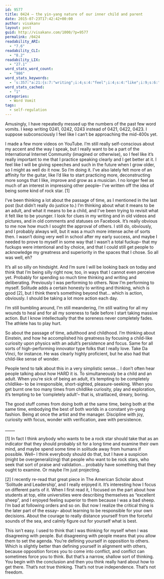 ```yaml
---
id: 9577
title: 0424 – the yin-yang nature of our inner child and parent
date: 2015-07-23T17:42:42+00:00
author: visakanv
layout: post
guid: http://visakanv.com/1000/?p=9577
permalink: /0424
readability_ARI:
  - "7.6"
readability_CLI:
  - "8.2"
readability_LIX:
  - "27.1"
word_stats_word_count:
  - "986"
word_stats_keywords:
  - 's:357:"a:21:{s:7:"writing";i:4;s:4:"feel";i:4;s:4:"like";i:9;s:6:"really";i:9;s:4:"part";i:3;s:4:"well";i:4;s:6:"people";i:7;s:4:"rock";i:3;s:8:"thinking";i:8;s:4:"time";i:7;s:5:"means";i:3;s:5:"adult";i:3;s:5:"child";i:4;s:8:"probably";i:4;s:5:"maybe";i:3;s:5:"think";i:7;s:10:"performing";i:3;s:6:"action";i:3;s:9:"curiosity";i:3;s:5:"focus";i:3;s:4:"same";i:3;}";'
word_stats_cached:
  - "1"
categories:
  - Word Vomit
tags:
  - self-regulation
---
```

Amusingly, I have repeatedly messed up the numbers of the past few word vomits. I keep writing 0241, 0242, 0243 instead of 0421, 0422, 0423. I suppose subconsciously I feel like I can&#8217;t be approaching the mid-400s yet.

I made a few more videos on YouTube. I&#8217;m still really self-conscious about my accent and the way I speak, but I really want to be a part of the International Internet Community (imagined or otherwise), so I feel like it&#8217;s really important to me that I practice speaking clearly and I get better at it. I feel like I will be giving speeches and such in the future when I grow older, so I might as well do it now. So I&#8217;m doing it. I&#8217;ve also lately felt more of an affinity for the guitar, like I&#8217;d like to start practicing more, deconstructing more songs that I like, improve and grow as a musician. I no longer feel as much of an interest in impressing other people– I&#8217;ve written off the idea of being some kind of rock star. [1]

I&#8217;ve been thinking a lot about the passage of time, as I mentioned in the last post (but didn&#8217;t really do justice to.) I&#8217;m thinking about what it means to be an adult, and what it means to be a child, and I&#8217;ve been trying to revisit what it felt like to be younger. I look for clues in my writing and in old videos and pictures, and in old comments and statuses on Facebook. It&#8217;s really obvious to me now how much I sought the approval of others. I still do, obviously, and I probably always will, but it was a much more intense ache of sorts then. I wasn&#8217;t doing very well in school after my early success, and maybe I needed to prove to myself in some way that I wasn&#8217;t a total fuckup– that my fuckups were intentional and by choice, and that I could still get people to acknowledge my greatness and superiority in the spaces that I chose. So all was well, eh?

It&#8217;s all so silly on hindsight. And I&#8217;m sure I will be looking back on today and think that I&#8217;m being silly right now, too, in ways that I cannot even perceive yet. Probably for spending so much time thinking and writing and deliberating. Previously I was performing to others. Now I&#8217;m performing to myself. Solitude adds a certain honesty to writing and thinking, which is good [2], but I think there&#8217;s something beyond that&#8230; which is action, obviously. I should be taking a lot more action each day. 

I&#8217;m still bumbling around, I&#8217;m still meandering, I&#8217;m still waiting for all my wounds to heal and for all my soreness to fade before I start taking massive action. But I know intellectually that the soreness never completely fades. The athlete has to play hurt.

So about the passage of time, adulthood and childhood. I&#8217;m thinking about Einstein, and how he accomplished his greatness by focusing a child-like curiosity upon physics with an adult&#8217;s persistence and focus. Same for all sorts of high-performing innovator type folks that I really love. Take Da Vinci, for instance. He was clearly highly proficient, but he also had that child-like sense of wonder.

People tend to talk about this in a very simplistic sense&#8230; I don&#8217;t often hear people talking about how HARD it is. To simultaneously be a child and an adult. When you&#8217;re sick of being an adult, it&#8217;s tempting to be completely childlike– to be irresponsible, short-sighted, pleasure-seeking. When you get burnt one too many times from childlike curiosity, play and exploration, it&#8217;s tempting to be &#8216;completely adult&#8217;– that is, straitlaced, dreary, boring. 

The good stuff comes from doing both at the same time, being both at the same time, embodying the best of both worlds in a constant yin-yang fashion. Being at once the artist and the manager. Discipline with joy, curiosity with focus, wonder with verification, awe with persistence.

\_____

[1] In fact I think anybody who wants to be a rock star should take that as an indicator that they should probably sit for a long time and examine their own mind, and maybe spend some time in solitude away from humans if possible. Well– I think everybody should do that, but I have a suspicion (might be overgeneralizing) that people who want to be rock stars, who seek that sort of praise and validation&#8230; probably have something that they ought to examine. Or maybe I&#8217;m just projecting. 

[2] I recently re-read that great piece in The American Scholar about &#8216;Solitude and Leadership&#8217;, and I really enjoyed it. It&#8217;s interesting how I focus on different parts of it. When I first read it, I focused on the part about how students at top, elite universities were describing themselves as &#8220;excellent sheep&#8221;, and I enjoyed feeling superior to them because I was a bad sheep. I&#8217;m bad at following orders and so on. But now I realize the critical thing is the later part of the essay– about learning to be responsible for your own decisions. About the courage to really distance yourself from the forceful sounds of the sea, and calmly figure out for yourself what is best.

This isn&#8217;t easy. I used to think that I was thinking for myself when I was disagreeing with people. But disagreeing with people means that you allow them to set the agenda. You&#8217;re defining yourself in opposition to others. Which is slightly better than defining yourself in alignment with others, because opposition forces you to come into conflict, and conflict can sometimes force you to think. But that&#8217;s a narrow, shallow sort of thinking. You begin with the conclusion and then you think really hard about how to get there. That&#8217;s not true thinking. That&#8217;s not true independence. That&#8217;s not freedom.